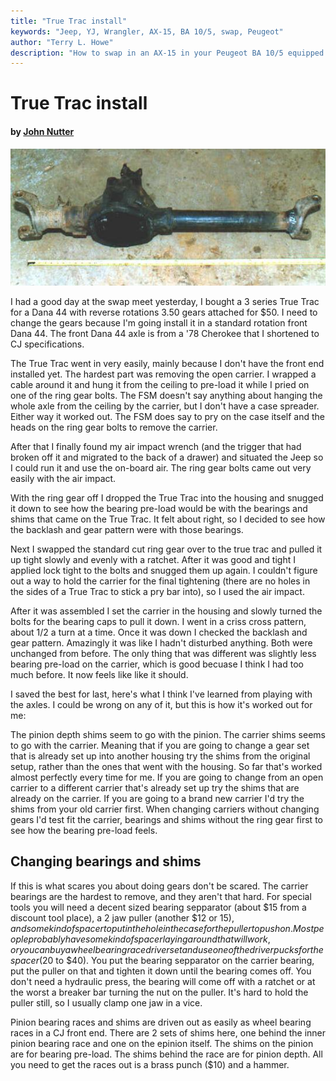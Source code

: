 ```yaml
---
title: "True Trac install"
keywords: "Jeep, YJ, Wrangler, AX-15, BA 10/5, swap, Peugeot"
author: "Terry L. Howe"
description: "How to swap in an AX-15 in your Peugeot BA 10/5 equipped Jeep Wrangler, Cherokee, or Comanche."
---
```


# True Trac install

#### by [John Nutter](mailto:jnutter@pclink.com)

[![Dana 44 Cut](/convaxle/sjd44front6.jpg)](/convaxle/sjd44front6_.jpg)

I had a good day at the swap meet yesterday,  I bought a 3 series True
Trac for a Dana 44 with reverse rotations 3.50 gears attached for $50.
I need to change the gears because I'm going install it in a standard
rotation front Dana 44.  The front Dana 44 axle is from a '78 Cherokee
that I shortened to CJ specifications.

The True Trac went in very easily, mainly because I don't have the front
end installed yet. The hardest part was removing the open carrier. I
wrapped a cable around it and hung it from the ceiling to pre-load it
while I pried on one of the ring gear bolts. The FSM doesn't say
anything about hanging the whole axle from the ceiling by the carrier,
but I don't have a case spreader. Either way it worked out. The FSM does
say to pry on the case itself and the heads on the ring gear bolts to
remove the carrier.

After that I finally found my air impact wrench (and the trigger that
had broken off it and migrated to the back of a drawer) and situated the
Jeep so I could run it and use the on-board air. The ring gear bolts
came out very easily with the air impact.

With the ring gear off I dropped the True Trac into the housing and
snugged it down to see how the bearing pre-load would be with the
bearings and shims that came on the True Trac. It felt about right, so I
decided to see how the backlash and gear pattern were with those
bearings.

Next I swapped the standard cut ring gear over to the true trac and
pulled it up tight slowly and evenly with a ratchet. After it was good
and tight I applied lock tight to the bolts and snugged them up again. I
couldn't figure out a way to hold the carrier for the final tightening
(there are no holes in the sides of a True Trac to stick a pry bar
into), so I used the air impact.

After it was assembled I set the carrier in the housing and slowly
turned the bolts for the bearing caps to pull it down. I went in a criss
cross pattern, about 1/2 a turn at a time. Once it was down I checked
the backlash and gear pattern. Amazingly it was like I hadn't disturbed
anything. Both were unchanged from before. The only thing that was
different was slightly less bearing pre-load on the carrier, which is
good becuase I think I had too much before. It now feels like like it
should.

I saved the best for last, here's what I think I've learned from playing
with the axles. I could be wrong on any of it, but this is how it's
worked out for me:

The pinion depth shims seem to go with the pinion. The carrier shims
seems to go with the carrier. Meaning that if you are going to change a
gear set that is already set up into another housing try the shims from
the original setup, rather than the ones that went with the housing. So
far that's worked almost perfectly every time for me. If you are going
to change from an open carrier to a different carrier that's already set
up try the shims that are already on the carrier. If you are going to a
brand new carrier I'd try the shims from your old carrier first. When
changing carriers without changing gears I'd test fit the carrier,
bearings and shims without the ring gear first to see how the bearing
pre-load feels.

## Changing bearings and shims

If this is what scares you about doing gears don't be scared. The
carrier bearings are the hardest to remove, and they aren't that hard.
For special tools you will need a decent sized bearing sepparator (about
$15 from a discount tool place), a 2 jaw puller (another $12 or $15),
and some kind of spacer to put in the hole in the case for the puller to
push on. Most people probably have some kind of spacer laying around
that will work, or you can buy a wheel bearing race driver set and use
one of the driver pucks for the spacer ($20 to $40). You put the bearing
sepparator on the carrier bearing, put the puller on that and tighten it
down until the bearing comes off. You don't need a hydraulic press, the
bearing will come off with a ratchet or at the worst a breaker bar
turning the nut on the puller. It's hard to hold the puller still, so I
usually clamp one jaw in a vice.

Pinion bearing races and shims are driven out as easily as wheel bearing
races in a CJ front end. There are 2 sets of shims here, one behind the
inner pinion bearing race and one on the epinion itself. The shims on
the pinion are for bearing pre-load. The shims behind the race are for
pinion depth. All you need to get the races out is a brass punch ($10)
and a hammer.